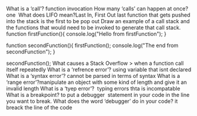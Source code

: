 What is a ‘call’? function invocation
How many ‘calls’ can happen at once? one 
What does LIFO mean?Last In, First Out last function that gets pushed into the stack is the first to be pop out
Draw an example of a call stack and the functions that would need to be invoked to generate that call stack. 
function firstFunction(){
  console.log("Hello from firstFunction");
}

function secondFunction(){
  firstFunction();
  console.log("The end from secondFunction");
}

secondFunction();
What causes a Stack Overflow > when a function call itself repeatedly
What is a ‘refrence error’? using variable that isnt declared
What is a ‘syntax error’? cannot be parsed in terms of syntax
What is a ‘range error’?manipulate an object with some kind of length and give it an invalid length
What is a ‘tyep error’?  typing errors thta is incompatable 
What is a breakpoint? to put a debugger  statement in your code in the line you want to break.
What does the word ‘debugger’ do in your code? it breack the line of the code


